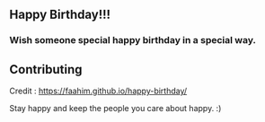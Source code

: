 ## Happy Birthday!!!

### Wish someone special happy birthday in a special way.

## Contributing

Credit : https://faahim.github.io/happy-birthday/

Stay happy and keep the people you care about happy. :)
